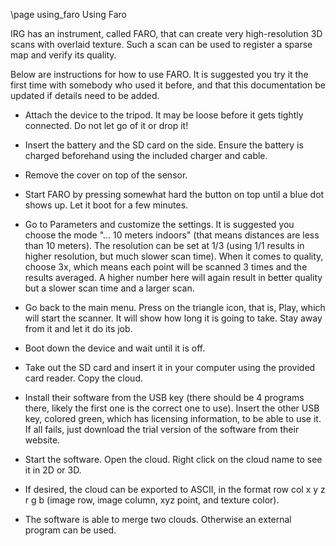 \page using_faro Using Faro

IRG has an instrument, called FARO, that can create very
high-resolution 3D scans with overlaid texture. Such a scan can be
used to register a sparse map and verify its quality.

Below are instructions for how to use FARO. It is suggested you try it
the first time with somebody who used it before, and that this
documentation be updated if details need to be added.

 - Attach the device to the tripod. It may be loose before it gets
   tightly connected. Do not let go of it or drop it!

 - Insert the battery and the SD card on the side. Ensure the battery
   is charged beforehand using the included charger and cable.

 - Remove the cover on top of the sensor. 

 - Start FARO by pressing somewhat hard the button on top until a blue
   dot shows up. Let it boot for a few minutes.

 - Go to Parameters and customize the settings. It is suggested you
   choose the mode "... 10 meters indoors" (that means distances are
   less than 10 meters). The resolution can be set at 1/3 (using 1/1 
   results in higher resolution, but much slower scan time). When it
   comes to quality, choose 3x, which means each point will be scanned
   3 times and the results averaged. A higher number here will again
   result in better quality but a slower scan time and a larger scan.

 - Go back to the main menu. Press on the triangle icon, that is, Play,
   which will start the scanner. It will show how long it is going to
   take. Stay away from it and let it do its job.

 - Boot down the device and wait until it is off. 

 - Take out the SD card and insert it in your computer using the
   provided card reader. Copy the cloud.

 - Install their software from the USB key (there should be 4 programs
   there, likely the first one is the correct one to use). Insert the
   other USB key, colored green, which has licensing information, to
   be able to use it. If all fails, just download the trial version 
   of the software from their website. 

 - Start the software. Open the cloud. Right click on the cloud name
   to see it in 2D or 3D. 

 - If desired, the cloud can be exported to ASCII, in the format 
   row col x y z r g b  (image row, image column, xyz point, and
   texture color). 

 - The software is able to merge two clouds. Otherwise an external
   program can be used.
   

  
   